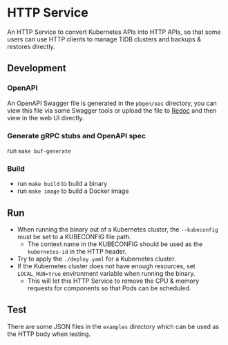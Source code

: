 # HTTP Service

An HTTP Service to convert Kubernetes APIs into HTTP APIs, so that some users can use HTTP clients to manage TiDB clusters and backups & restores directly.

## Development

### OpenAPI

An OpenAPI Swagger file is generated in the `pbgen/oas` directory, you can view this file via some Swagger tools or upload the file to [Redoc](https://redocly.github.io/redoc/) and then view in the web UI directly.

### Generate gRPC stubs and OpenAPI spec

run `make buf-generate`

### Build

- run `make build` to build a binary
- run `make image` to build a Docker image

## Run

- When running the binary out of a Kubernetes cluster, the `--kubeconfig` must be set to a KUBECONFIG file path.
  - The context name in the KUBECONFIG should be used as the `kubernetes-id` in the HTTP header.
- Try to apply the `./deploy.yaml` for a Kubernetes cluster.
- If the Kubernetes cluster does not have enough resources, set `LOCAL_RUN=true` environment variable when running the binary.
  - This will let this HTTP Service to remove the CPU & memory requests for components so that Pods can be scheduled.

## Test

There are some JSON files in the `examples` directory which can be used as the HTTP body when testing.
